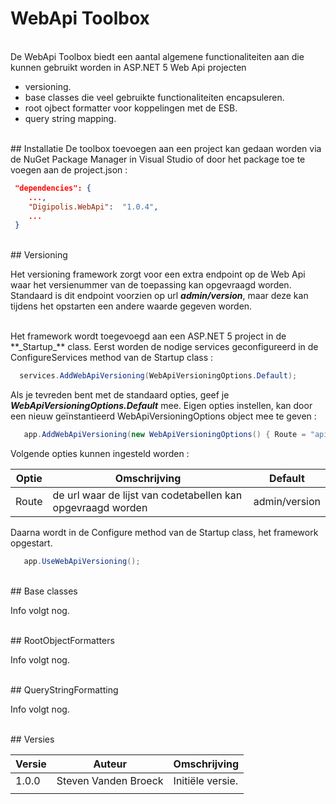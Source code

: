 # WebApi Toolbox

<br>
De WebApi Toolbox biedt een aantal algemene functionaliteiten aan die kunnen gebruikt worden in ASP.NET 5 Web Api projecten

- versioning.
- base classes die veel gebruikte functionaliteiten encapsuleren.
- root ojbect formatter voor koppelingen met de ESB.
- query string mapping.

<br>
## Installatie
De toolbox toevoegen aan een project kan gedaan worden via de NuGet Package Manager in Visual Studio of door het package toe te voegen aan de project.json :

``` json
 "dependencies": {
    ...,
    "Digipolis.WebApi":  "1.0.4", 
    ...
 }
```
<br>
## Versioning

Het versioning framework zorgt voor een extra endpoint op de Web Api waar het versienummer van de toepassing kan opgevraagd worden. Standaard is dit endpoint voorzien op url **_admin/version_**, maar deze kan tijdens het opstarten een andere waarde gegeven worden.

<br>
Het framework wordt toegevoegd aan een ASP.NET 5 project in de **_Startup_** class. Eerst worden de nodige services geconfigureerd in de ConfigureServices method van de Startup class :

``` csharp
  services.AddWebApiVersioning(WebApiVersioningOptions.Default);
```
Als je tevreden bent met de standaard opties, geef je **_WebApiVersioningOptions.Default_** mee. Eigen opties instellen, kan door een nieuw geïnstantieerd WebApiVersioningOptions object mee te geven :

``` csharp
   app.AddWebApiVersioning(new WebApiVersioningOptions() { Route = "api/mijnversie" });
```

Volgende opties kunnen ingesteld worden :

Optie              | Omschrijving                                                | Default
------------------ | ----------------------------------------------------------- | --------------------------------------
Route              | de url waar de lijst van codetabellen kan opgevraagd worden | admin/version

Daarna wordt in de Configure method van de Startup class, het framework opgestart.

``` csharp
   app.UseWebApiVersioning();
```


<br>
## Base classes

Info volgt nog.


<br>
## RootObjectFormatters

Info volgt nog.


<br>
## QueryStringFormatting

Info volgt nog.



<br>
## Versies

| Versie | Auteur                                  | Omschrijving
| ------ | ----------------------------------------| ----------------------------------------------------
| 1.0.0  | Steven Vanden Broeck                    | Initiële versie.
|        |                                         |  
